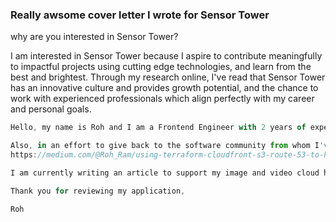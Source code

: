 
### Really awsome cover letter I wrote for Sensor Tower

why are you interested in Sensor Tower?

I am interested in Sensor Tower because I aspire to contribute meaningfully to impactful projects using cutting edge technologies, and learn from the best and brightest. Through my research online, I've read that Sensor Tower has an innovative culture and provides growth potential, and the chance to work with experienced professionals which align perfectly with my career and personal goals.

``` js
Hello, my name is Roh and I am a Frontend Engineer with 2 years of experience developing and deploying beautiful and responsive web applications using React and Typescript in the cloud. My background in Mechanical Engineering provide me the unique skillset to blend first-principles thinking from traditional engineering to the fast-paced modern development cycle of Software Engineering. Although I am based in Calgary, I am highly interested in moving out west to Vancouver. If you'd like to learn more about me and my background, please check out my personal web portfolio: https://rohineshram.com.

Also, in an effort to give back to the software community from whom I've learned a lot, I like writing articles. Here is an article I wrote about using Terraform to deploy single-page-applications to AWS:
https://medium.com/@Roh_Ram/using-terraform-cloudfront-s3-route-53-to-host-static-websites-bb1b3d894adc

I am currently writing an article to support my image and video cloud hosting application.

Thank you for reviewing my application,

Roh
```
